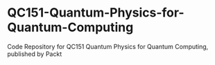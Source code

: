 # QC151-Quantum-Physics-for-Quantum-Computing
Code Repository for QC151 Quantum Physics for Quantum Computing, published by Packt
